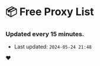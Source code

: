 # :package: Free Proxy List
### Updated every 15 minutes.

- Last updated: `2024-05-24 21:48`

:heart:
